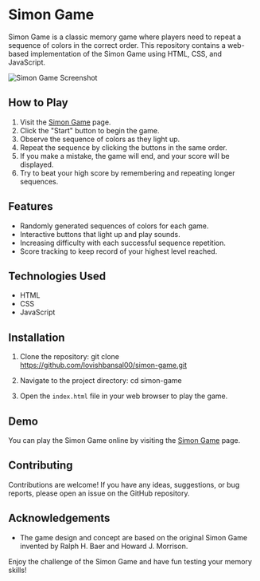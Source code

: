 # Simon Game

Simon Game is a classic memory game where players need to repeat a sequence of colors in the correct order. This repository contains a web-based implementation of the Simon Game using HTML, CSS, and JavaScript.

![Simon Game Screenshot](screenshot.png)

## How to Play

1. Visit the [Simon Game](https://lovishbansal00.github.io/simon-game/) page.
2. Click the "Start" button to begin the game.
3. Observe the sequence of colors as they light up.
4. Repeat the sequence by clicking the buttons in the same order.
5. If you make a mistake, the game will end, and your score will be displayed.
6. Try to beat your high score by remembering and repeating longer sequences.

## Features

- Randomly generated sequences of colors for each game.
- Interactive buttons that light up and play sounds.
- Increasing difficulty with each successful sequence repetition.
- Score tracking to keep record of your highest level reached.

## Technologies Used

- HTML
- CSS
- JavaScript

## Installation

1. Clone the repository: git clone https://github.com/lovishbansal00/simon-game.git

2. Navigate to the project directory:
   cd simon-game
   
3. Open the `index.html` file in your web browser to play the game.

## Demo

You can play the Simon Game online by visiting the [Simon Game](https://your-username.github.io/simon-game/) page.

## Contributing

Contributions are welcome! If you have any ideas, suggestions, or bug reports, please open an issue on the GitHub repository.


## Acknowledgements

- The game design and concept are based on the original Simon Game invented by Ralph H. Baer and Howard J. Morrison.

Enjoy the challenge of the Simon Game and have fun testing your memory skills!
